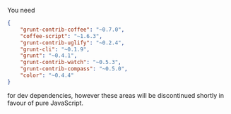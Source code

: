 You need
```json
{
    "grunt-contrib-coffee": "~0.7.0",
    "coffee-script": "~1.6.3",
    "grunt-contrib-uglify": "~0.2.4",
    "grunt-cli": "~0.1.9",
    "grunt": "~0.4.1",
    "grunt-contrib-watch": "~0.5.3",
    "grunt-contrib-compass": "~0.5.0",
    "color": "~0.4.4"
}
```

for dev dependencies, however these areas will be discontinued shortly in favour of pure JavaScript.